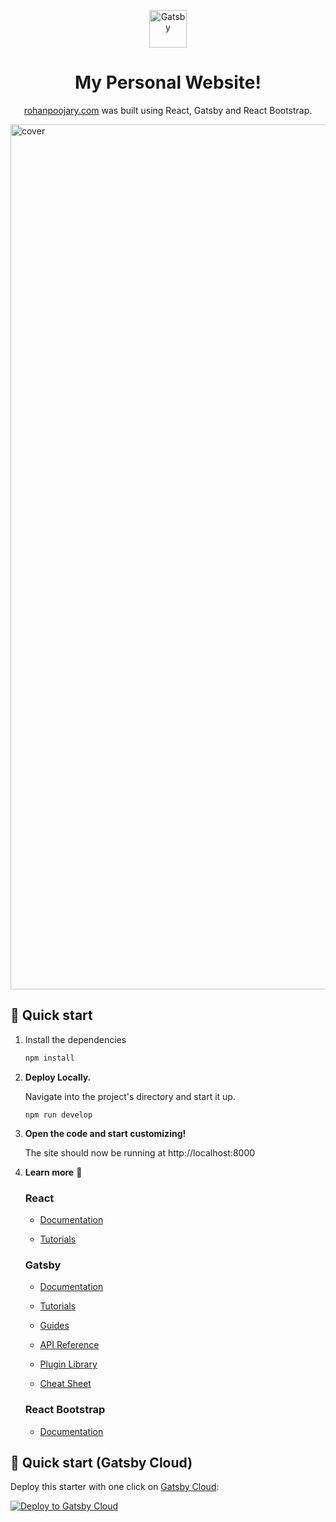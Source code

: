 <p align="center">
  <a href="https://www.gatsbyjs.com/?utm_source=starter&utm_medium=readme&utm_campaign=minimal-starter">
    <img alt="Gatsby" src="https://user-images.githubusercontent.com/47334631/128605379-d686b983-4947-4c7f-9f23-82bba3219ec8.png" width="60" />
  </a>
</p>
<h1 align="center">
  My Personal Website!
</h1>
<p align="center">
  <a href="https://www.rohanpoojary.com" target="_blank" rel="noopener noreferrer">rohanpoojary.com</a> was built using React, Gatsby and React Bootstrap.
</p>

<img width="1384" alt="cover" src="https://user-images.githubusercontent.com/47334631/128605292-ba9614bb-654d-4dfa-bafd-de4d29046f73.png">

## 🚀 Quick start

1. Install the dependencies

   ```sh
   npm install
   ```

1. **Deploy Locally.**

    Navigate into the project's directory and start it up.

    ```shell
    npm run develop
    ```

3.  **Open the code and start customizing!**

    The site should now be running at http://localhost:8000

4.  **Learn more** :open_book:

    ### React
    - [Documentation](https://reactjs.org/docs/getting-started.html) 
    
    - [Tutorials](https://reactjs.org/tutorial/tutorial.html)

    ### Gatsby

    - [Documentation](https://www.gatsbyjs.com/docs/?utm_source=starter&utm_medium=readme&utm_campaign=minimal-starter)

    - [Tutorials](https://www.gatsbyjs.com/tutorial/?utm_source=starter&utm_medium=readme&utm_campaign=minimal-starter)

    - [Guides](https://www.gatsbyjs.com/tutorial/?utm_source=starter&utm_medium=readme&utm_campaign=minimal-starter)

    - [API Reference](https://www.gatsbyjs.com/docs/api-reference/?utm_source=starter&utm_medium=readme&utm_campaign=minimal-starter)

    - [Plugin Library](https://www.gatsbyjs.com/plugins?utm_source=starter&utm_medium=readme&utm_campaign=minimal-starter)

    - [Cheat Sheet](https://www.gatsbyjs.com/docs/cheat-sheet/?utm_source=starter&utm_medium=readme&utm_campaign=minimal-starter)

    ### React Bootstrap
    - [Documentation](https://react-bootstrap.github.io/)

## 🚀 Quick start (Gatsby Cloud)

Deploy this starter with one click on [Gatsby Cloud](https://www.gatsbyjs.com/cloud/):

[<img src="https://www.gatsbyjs.com/deploynow.svg" alt="Deploy to Gatsby Cloud">](https://www.gatsbyjs.com/dashboard/deploynow?url=https://github.com/gatsbyjs/gatsby-starter-minimal)

